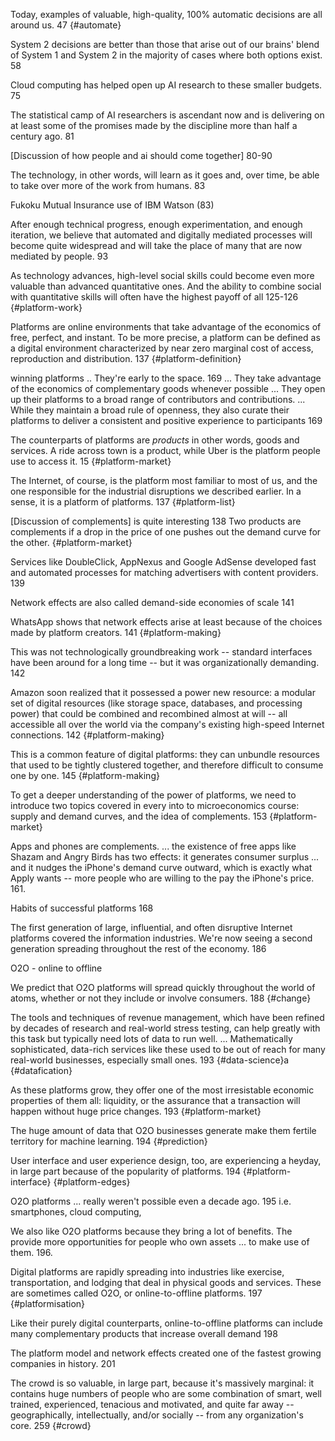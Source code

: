 
Today, examples of valuable, high-quality, 100% automatic decisions are all around us. 47 {#automate}

System 2 decisions are better than those that arise out of our brains' blend of System 1 and System 2 in the majority of cases where both options exist. 58

Cloud computing has helped open up AI research to these smaller budgets. 75

The statistical camp of AI researchers is ascendant now and is delivering on at least some of the promises made by the discipline more than half a century ago. 81

[Discussion of how people and ai should come together] 80-90

The technology, in other words, will learn as it goes and, over time, be able to take over more of the work from humans. 83

Fukoku Mutual Insurance use of IBM Watson (83)

After enough technical progress, enough experimentation, and enough iteration, we believe that automated and digitally mediated processes will become quite widespread and will take the place of many that are now mediated by people. 93

As technology advances, high-level social skills could become even more valuable than advanced quantitative ones. And the ability to combine social with quantitative skills will often have the highest payoff of all 125-126 {#platform-work}

Platforms are online environments that take advantage of the economics of free, perfect, and instant. To be more precise, a platform can be defined as a digital environment characterized by near zero marginal cost of access, reproduction and distribution. 137 {#platform-definition}

winning platforms .. They're early to the space. 169
... They take advantage of the economics of complementary goods whenever possible 
... They open up their platforms to a broad range of contributors and contributions.
... While they maintain a broad rule of openness, they also curate their platforms to deliver a consistent and positive experience to participants 169

The counterparts of platforms are _products_ in other words, goods and services. A ride across town is a product, while Uber is the platform people use to access it. 15 {#platform-market}

The Internet, of course, is the platform most familiar to most of us, and the one responsible for the industrial disruptions we described earlier. In a sense, it is a platform of platforms. 137 {#platform-list}

[Discussion of complements] is quite interesting 138
Two products are complements if a drop in the price of one pushes out the demand curve for the other. {#platform-market}

Services like DoubleClick, AppNexus and Google AdSense developed fast and automated processes for matching advertisers with content providers. 139

Network effects are also called demand-side economies of scale 141

WhatsApp shows that network effects arise at least because of the choices made by platform creators. 141 {#platform-making}

This was not technologically groundbreaking work -- standard interfaces have been around for a long time -- but it was organizationally demanding. 142

Amazon soon realized that it possessed a power new resource: a modular set of digital resources (like storage space, databases, and processing power) that could be combined and recombined almost at will -- all accessible all over the world via the company's existing high-speed Internet connections.  142 {#platform-making}

This is a common feature of digital platforms: they can unbundle resources that used to be tightly clustered together, and therefore difficult to consume one by one. 145 {#platform-making}

To get a deeper understanding of the power of platforms, we need to introduce two topics covered in every into to microeconomics course: supply and demand curves, and the idea of complements. 153 {#platform-market}

Apps and phones are complements.  ... the existence of free apps like Shazam and Angry Birds has two effects: it generates consumer surplus ... and it nudges the iPhone's demand curve outward, which is exactly what Apply wants -- more people who are willing to the pay the iPhone's price. 161.



Habits of successful platforms 168

The first generation of large, influential, and often disruptive Internet platforms covered the information industries. We're now seeing a second generation spreading throughout the rest of the economy. 186

O2O - online to offline

We predict that O2O platforms will spread quickly throughout the world of atoms, whether or not they include or involve consumers. 188  {#change}

The tools and techniques of revenue management, which have been refined by decades of research and real-world stress testing, can help greatly with this task but typically need lots of data to run well. ... Mathematically sophisticated, data-rich services like these used to be out of reach for many real-world businesses, especially small ones. 193 {#data-science}a {#datafication}

As these platforms grow, they offer one of the most irresistable economic properties of them all: liquidity, or the assurance that a transaction will happen without huge price changes. 193 {#platform-market}

The huge amount of data that O2O businesses generate make them fertile territory for machine learning.  194 {#prediction}

User interface and user experience design, too, are experiencing a heyday, in large part because of the popularity of platforms. 194 {#platform-interface} {#platform-edges}

O2O platforms ... really weren't possible even a decade ago. 195
i.e. smartphones, cloud computing, 

We also like O2O platforms because they bring a lot of benefits. The provide more opportunities for people who own assets ... to make use of them. 196.

Digital platforms are rapidly spreading into industries like exercise, transportation, and lodging that deal in physical goods and services. These are sometimes called O2O, or online-to-offline platforms. 197  {#platformisation}

Like their purely digital counterparts, online-to-offline platforms can include many complementary products that increase overall demand 198

The platform model and network effects created one of the fastest growing companies in history. 201

The crowd is so valuable, in large part, because it's massively marginal: it contains huge numbers of people who are some combination of smart, well trained, experienced, tenacious and motivated, and quite far away --  geographically, intellectually, and/or socially -- from any organization's core. 259 {#crowd}
